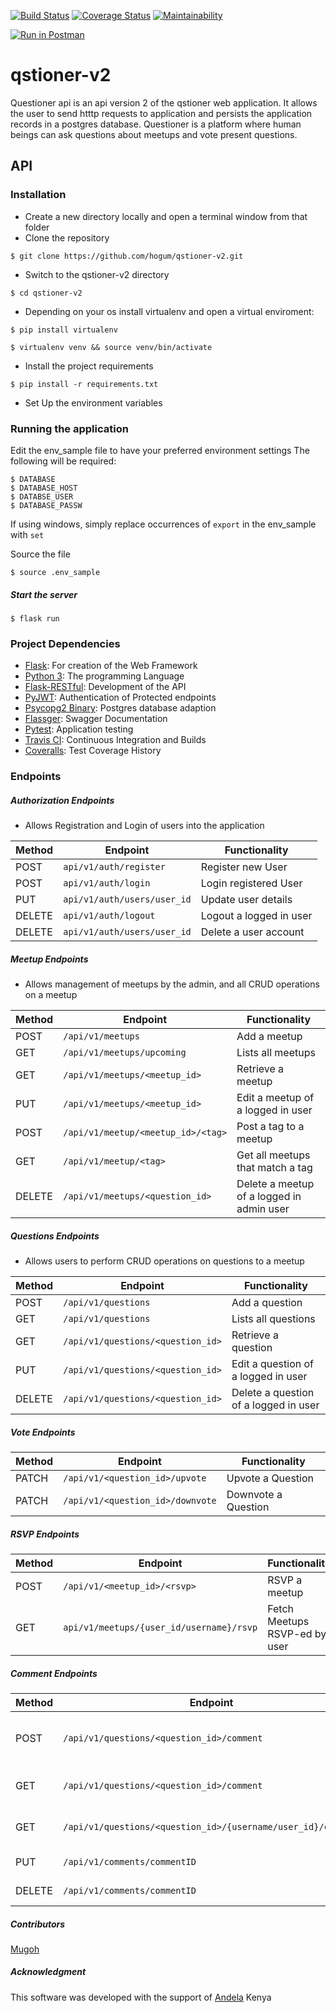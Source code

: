 
[![Build Status](https://travis-ci.org/hogum/qstioner-v2.svg?branch=develop)](https://travis-ci.org/hogum/qstioner-v2) [![Coverage Status](https://coveralls.io/repos/github/hogum/qstioner-v2/badge.svg?branch=ch-ci-badges-163341965)](https://coveralls.io/github/hogum/qstioner-v2?branch=ch-ci-badges-163341965)
[![Maintainability](https://api.codeclimate.com/v1/badges/0cbd787bf7490e88c6f8/maintainability)](https://codeclimate.com/github/hogum/qstioner-v2/maintainability)

[![Run in Postman](https://run.pstmn.io/button.svg)](https://app.getpostman.com/run-collection/4e960f4340da75ae0cff)
# qstioner-v2
Questioner api is an api version 2 of the qstioner web application. It allows the user to send htttp requests to application and persists the application records in a postgres database.
Questioner is a platform where human beings can ask questions about meetups and vote present questions.


## API
### Installation
- Create a new directory locally and open a terminal window from that folder
- Clone the repository
```shell
$ git clone https://github.com/hogum/qstioner-v2.git
```
- Switch to the qstioner-v2 directory
```shell
$ cd qstioner-v2
```
- Depending on your os install virtualenv and open a virtual enviroment:
``` shell
$ pip install virtualenv
```
``` shell
$ virtualenv venv && source venv/bin/activate
```
- Install the project requirements
```shell
$ pip install -r requirements.txt
```
- Set Up the environment variables


### Running the application
Edit the env_sample file to have your preferred environment settings
The following will be required: 

``` shell
$ DATABASE
$ DATABASE_HOST
$ DATABSE_USER
$ DATABASE_PASSW
```
If using windows, simply replace occurrences of `export` in the env_sample with `set`

Source the file

```shell 
$ source .env_sample
```

##### Start the server
``` shell
$ flask run
```

### Project Dependencies
- [Flask](http://flask.pocoo.org/): For creation of the Web Framework
- [Python 3](https://www.python.org/): The programming Language
- [Flask-RESTful](https://flask-restful.readthedocs.io/): Development of the API
- [PyJWT](https://pyjwt.readthedocs.io/en/latest/): Authentication of Protected endpoints
- [Psycopg2 Binary](http://initd.org/psycopg/): Postgres database adaption
- [Flassger](https://github.com/rochacbruno/flasgger): Swagger Documentation
- [Pytest](https://pytest.org/): Application testing
- [Travis CI](https://travis-ci.org/): Continuous Integration and Builds
- [Coveralls](https://coveralls.io/): Test Coverage History


### Endpoints

##### Authorization Endpoints
- Allows Registration and Login of users into the application

Method | Endpoint | Functionality
--- | --- |---
POST | `api/v1/auth/register` | Register new User
POST | `api/v1/auth/login` | Login registered User
PUT | `api/v1/auth/users/user_id` | Update user details
DELETE | `api/v1/auth/logout` | Logout a logged in user
DELETE | `api/v1/auth/users/user_id` | Delete a user account


##### Meetup Endpoints

- Allows management of meetups by the admin, and all CRUD operations on a meetup

Method | Endpoint | Functionality
--- | --- | ---
POST | `/api/v1/meetups` | Add a meetup
GET | `/api/v1/meetups/upcoming` | Lists all meetups 
GET | `/api/v1/meetups/<meetup_id>` | Retrieve a meetup 
PUT | `/api/v1/meetups/<meetup_id>` | Edit a meetup of a logged in user
POST | `/api/v1/meetup/<meetup_id>/<tag>` | Post a tag to a meetup
GET | `/api/v1/meetup/<tag>` | Get all meetups that match a tag
DELETE | `/api/v1/meetups/<question_id>` | Delete a meetup of a logged in admin user


##### Questions Endpoints
- Allows users to perform CRUD operations on questions to a meetup

Method | Endpoint | Functionality
--- | --- | ---
POST | `/api/v1/questions` | Add a question
GET | `/api/v1/questions` | Lists all questions 
GET | `/api/v1/questions/<question_id>` | Retrieve a question 
PUT | `/api/v1/questions/<question_id>` | Edit a question of a logged in user
DELETE | `/api/v1/questions/<question_id>` | Delete a question of a logged in user


##### Vote Endpoints

Method | Endpoint | Functionality
--- | --- | ---
PATCH | `/api/v1/<question_id>/upvote` | Upvote a Question
PATCH | `/api/v1/<question_id>/downvote` | Downvote a Question


##### RSVP Endpoints

Method | Endpoint | Functionality
--- | --- | ---
POST | `/api/v1/<meetup_id>/<rsvp>` | RSVP a meetup
GET | `api/v1/meetups/{user_id/username}/rsvp` | Fetch Meetups RSVP-ed by user


##### Comment Endpoints

Method | Endpoint | Functionality
--- | --- | ---
POST | `/api/v1/questions/<question_id>/comment` | Add a Comment to a Meetup Question
GET | `/api/v1/questions/<question_id>/comment` | Lists all comments to a Question
GET | `/api/v1/questions/<question_id>/{username/user_id}/comment` | Get a User's comments to a Question
PUT | `/api/v1/comments/commentID` | Edit a comment
DELETE | `/api/v1/comments/commentID` | Delete a comment


##### Contributors

[Mugoh](https://github.com/hogum)

##### Acknowledgment
This software was developed with the support of [Andela](https://github.com/andela) Kenya
